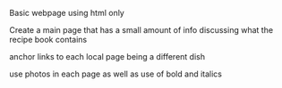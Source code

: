 Basic webpage using html only

Create a main page that has a small amount of info discussing
what the recipe book contains

anchor links to each local page being a different dish

use photos in each page as well as use of bold and italics